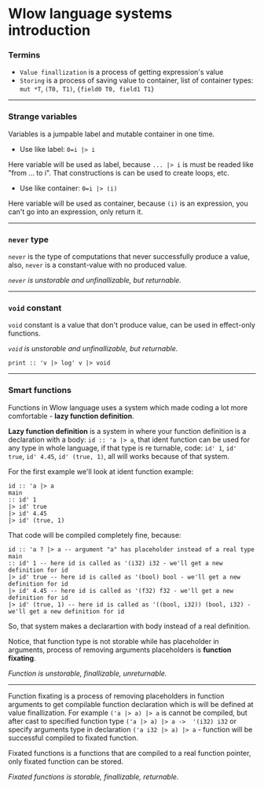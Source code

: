 
# Wlow language systems introduction

### Termins
- `Value finallization` is a process of getting expression's value
- `Storing` is a process of saving value to container, list of container types: `mut *T`, `(T0, T1)`, `{field0 T0, field1 T1}`
___
### Strange variables
Variables is a jumpable label and mutable container in one time.

- Use like label: `0=i |> i`

Here variable will be used as label, because `... |> i` is must be readed like "from ... to i".
That constructions is can be used to create loops, etc.

- Use like container: `0=i |> (i)`

Here variable will be used as container, because `(i)` is an expression, you can't go into an expression, only return it.
___
### `never` type
`never` is the type of computations that never successfully produce a value, also, `never` is a constant-value with no produced value.

*`never` is unstorable and unfinallizable, but returnable.*
___
### `void` constant
`void` constant is a value that don't produce value, can be used in effect-only functions.

*`void` is unstorable and unfinallizable, but returnable.*
```
print :: 'v |> log' v |> void
```
___
### Smart functions
Functions in Wlow language uses a system which made coding a lot more comfortable - **lazy function definition**.

**Lazy function definition** is a system in where your function definition is a declaration with a body: `id :: 'a |> a`, that ident function can be used for any type in whole language, if that type is re turnable, code: `id' 1`, `id' true`, `id' 4.45`, `id' (true, 1)`, all will works because of that system.

For the first example we'll look at ident function example:
```
id :: 'a |> a
main
:: id' 1
|> id' true
|> id' 4.45
|> id' (true, 1)
```
That code will be compiled completely fine, because:
```
id :: 'a ? |> a -- argument "a" has placeholder instead of a real type
main
:: id' 1 -- here id is called as '(i32) i32 - we'll get a new definition for id
|> id' true -- here id is called as '(bool) bool - we'll get a new definition for id
|> id' 4.45 -- here id is called as '(f32) f32 - we'll get a new definition for id
|> id' (true, 1) -- here id is called as '((bool, i32)) (bool, i32) - we'll get a new definition for id
```
So, that system makes a declarartion with body instead of a real definition.

Notice, that function type is not storable while has placeholder in arguments, process of removing arguments placeholders is **function fixating**.

*Function is unstorable, finallizable, unreturnable.*
___
Function fixating is a process of removing placeholders in function arguments to get compilable function declaration which is will be defined at value finallization.
For example `('a |> a) |> a` is cannot be compiled, but after cast to specified function type `('a |> a) |> a ->  '(i32) i32` or specify arguments type in declaration `('a i32 |> a) |> a` - function will be successful compiled to fixated function.

Fixated functions is a functions that are compiled to a real function pointer, only fixated function can be stored.

*Fixated functions is storable, finallizable, returnable.*
